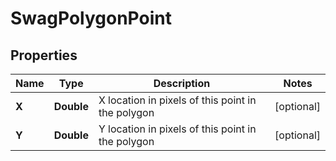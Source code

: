 
# SwagPolygonPoint

## Properties
Name | Type | Description | Notes
------------ | ------------- | ------------- | -------------
**X** | **Double** | X location in pixels of this point in the polygon |  [optional]
**Y** | **Double** | Y location in pixels of this point in the polygon |  [optional]



